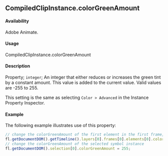 ## CompiledClipInstance.colorGreenAmount

#### Availability

Adobe Animate.

#### Usage

CompiledClipInstance.colorGreenAmount

#### Description

Property; `integer`; An integer that either reduces or increases the green tint by a constant amount. This value is added to the current value. Valid values are -255 to 255.

This setting is the same as selecting `Color > Advanced` in the Instance Property Inspector.

#### Example

The following example illustrates use of this property:

```javascript
// change the colorGreenAmount of the first element in the first frame, top layer
fl.getDocumentDOM().getTimeline().layers[0].frames[0].elements[0].colorGreenAmount = 100;
// change the colorGreenAmount of the selected symbol instance
fl.getDocumentDOM().selection[0].colorGreenAmount = 255;
```

